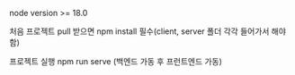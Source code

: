 node version >= 18.0

처음 프로젝트 pull 받으면 npm install 필수(client, server 폴더 각각 들어가서 해야함)

프로젝트 실행 npm run serve (백엔드 가동 후 프런트엔드 가동)

